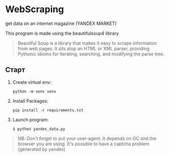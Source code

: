 # WebScraping
get data on an internet magazine (YANDEX MARKET)

This program is made using the beautifulsoup4 library

>Beautiful Soup is a library that makes it easy to scrape information from web pages. 
>It sits atop an HTML or XML parser, providing Pythonic idioms for iterating, searching, and modifying the parse tree.

## Старт

1. Create virtual env:

    `python -m venv venv`

2. Install Packages:

    `pip install -r requirements.txt`


3. Launch program:

    `$ python yandex_data.py`


>NB: Don't forget to put your user-agent. It depends on OC and the browser you are using.
It's possible to have a captcha problem (generated by yandex)